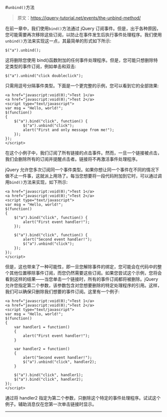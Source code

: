 #`unbind()`方法

> 原文：<https://jquery-tutorial.net/events/the-unbind-method/>

在前一章中，我们使用`bind()`方法通过 jQuery 订阅事件。但是，出于各种原因，您可能需要再次移除这些订阅，以防止在事件发生后执行事件处理程序。我们使用`unbind()`方法来实现这一点，其最简单的形式如下所示:

```
$("a").unbind();
```

这将删除您使用 bind()函数附加的任何事件处理程序。但是，您可能只想删除特定类型的事件订阅，例如单击和双击:

```
$("a").unbind("click doubleclick");
```

只需用逗号分隔事件类型。下面是一个更完整的示例，您可以看到它的全部效果:

```
<a href="javascript:void(0);">Test 1</a>
<a href="javascript:void(0);">Test 2</a>
<script type="text/javascript">
var msg = "Hello, world!";
$(function()
{
	$("a").bind("click", function() {
		$("a").unbind("click");
		alert("First and only message from me!");
	});
});
</script>
```

<input type="hidden" name="IL_IN_ARTICLE">

在这个小例子中，我们订阅了所有链接的点击事件。然而，一旦一个链接被点击，我们会删除所有的订阅并提醒点击者。链接将不再激活事件处理程序。

jQuery 允许您多次订阅同一个事件类型。如果你想让同一个事件在不同的情况下做不止一件事，这就派上用场了。每当您想要将一段代码附加到它时，可以通过调用`bind()`方法来实现，如下所示:

```
<a href="javascript:void(0);">Test 1</a>
<a href="javascript:void(0);">Test 2</a>
<script type="text/javascript">
var msg = "Hello, world!";
$(function()
{
	$("a").bind("click", function() {
		alert("First event handler!");
	});

	$("a").bind("click", function() {
		alert("Second event handler!");
		$("a").unbind("click");
	});
});
</script>
```

但是，这也带来了一种可能性，即一旦您解除事件的绑定，您可能会在代码中的整个其他位置移除事件订阅，而您仍然需要这些订阅。如果您尝试这个示例，您将会看到这样的结果——当您单击一个链接时，所有的事件订阅都将被删除。jQuery 允许您指定第二个参数，该参数包含对您想要删除的特定处理程序的引用。这样，我们可以确保只删除我们想要的事件订阅。这里有一个例子:

```
<a href="javascript:void(0);">Test 1</a>
<a href="javascript:void(0);">Test 2</a>
<script type="text/javascript">
var msg = "Hello, world!";
$(function()
{
	var handler1 = function() 
	{
		alert("First event handler!");
	}

	var handler2 = function() 
	{
		alert("Second event handler!");
		$("a").unbind("click", handler2);
	}

	$("a").bind("click", handler1);
	$("a").bind("click", handler2);
});
</script>
```

通过将 handler2 指定为第二个参数，只删除这个特定的事件处理程序。试试这个例子。辅助消息仅在您第一次单击链接时显示。

* * *